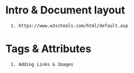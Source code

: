 # Intro & Document layout

```
  1. https://www.w3schools.com/html/default.asp
```

# Tags & Attributes

```
  1. Adding Links & Images
```
